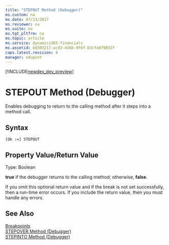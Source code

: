 ```yaml
---
title: "STEPOUT Method (Debugger)"
ms.custom: na
ms.date: 07/13/2017
ms.reviewer: na
ms.suite: na
ms.tgt_pltfrm: na
ms.topic: article
ms.service: dynamics365-financials
ms.assetid: bd303217-ac93-436b-9f6f-b3cfa0f9032f
caps.latest.revision: 4
manager: edupont
---
```


[!INCLUDE[newdev_dev_preview](../includes/newdev_dev_preview.md)]

# STEPOUT Method (Debugger)
Enables debugging to return to the calling method after it steps into a method call.  
  
## Syntax  
  
```  
[Ok :=] STEPOUT   
```  
  
## Property Value/Return Value  
 Type: Boolean  
  
 **true** if the debugger returns to the calling method; otherwise, **false**.  
  
 If you omit this optional return value and if the break is not set successfully, then a run-time error occurs. If you include the return value, then you must handle any errors.  
  
## See Also  
 [Breakpoints](Breakpoints.md)   
 [STEPOVER Method \(Debugger\)](devenv-STEPOVER-Method-Debugger.md)   
 [STEPINTO Method \(Debugger\)](devenv-STEPINTO-Method-Debugger.md)